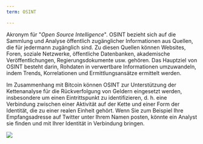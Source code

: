 ```yaml
---
term: OSINT

---
```

Akronym für "*Open Source Intelligence*". OSINT bezieht sich auf die Sammlung und Analyse öffentlich zugänglicher Informationen aus Quellen, die für jedermann zugänglich sind. Zu diesen Quellen können Websites, Foren, soziale Netzwerke, öffentliche Datenbanken, akademische Veröffentlichungen, Regierungsdokumente usw. gehören. Das Hauptziel von OSINT besteht darin, Rohdaten in verwertbare Informationen umzuwandeln, indem Trends, Korrelationen und Ermittlungsansätze ermittelt werden.

Im Zusammenhang mit Bitcoin können OSINT zur Unterstützung der Kettenanalyse für die Rückverfolgung von Geldern eingesetzt werden, insbesondere um einen Eintrittspunkt zu identifizieren, d. h. eine Verbindung zwischen einer Aktivität auf der Kette und einer Form der Identität, die zu einer realen Einheit gehört. Wenn Sie zum Beispiel Ihre Empfangsadresse auf Twitter unter Ihrem Namen posten, könnte ein Analyst sie finden und mit Ihrer Identität in Verbindung bringen.

![](../../dictionnaire/assets/28.webp)